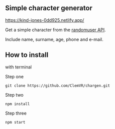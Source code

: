 ## Simple character generator

https://kind-jones-0dd925.netlify.app/

Get a simple character from the [randomuser API](https://randomuser.me/).

Include name, surname, age, phone and e-mail.

## How to install
with terminal</br>

Step one

```
git clone https://github.com/ClemVR/chargen.git
```
Step two

```
npm install
```
Step three

```
npm start
```
